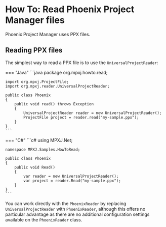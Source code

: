 # How To: Read Phoenix Project Manager files
Phoenix Project Manager uses PPX files.

## Reading PPX files
The simplest way to read a PPX file is to use the `UniversalProjectReader`:

=== "Java"
	```java
	package org.mpxj.howto.read;
	
	import org.mpxj.ProjectFile;
	import org.mpxj.reader.UniversalProjectReader;
	
	public class Phoenix
	{
		public void read() throws Exception
		{
			UniversalProjectReader reader = new UniversalProjectReader();
			ProjectFile project = reader.read("my-sample.ppx");
		}
	}
	```

=== "C#"
	```c#
	using MPXJ.Net;
	
	namespace MPXJ.Samples.HowToRead;
	
	public class Phoenix
	{
	 	public void Read()
	 	{
		  	var reader = new UniversalProjectReader();
		  	var project = reader.Read("my-sample.ppx");
	 	}
	}
	```

You can work directly with the `PhoenixReader` by replacing
`UniversalProjectReader` with `PhoenixReader`, although this offers no
particular advantage as there are no additional configuration settings available
on the `PhoenixReader` class.

